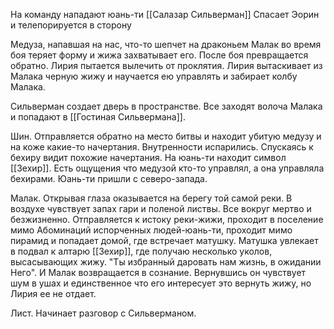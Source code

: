 На команду нападают юань-ти
[[Салазар Сильверман]] Спасает Эорин и телепорируется в сторону

Медуза, напавшая на нас, что-то шепчет на драконьем
Малак во время боя теряет форму и жижа захватывает его.
После боя превращается обратно. Лирия пытается вылечить от проклятия. Лирия вытаскивает из Малака черную жижу и научается ею управлять и забирает колбу Малака.

Сильверман создает дверь в пространстве. Все заходят волоча Малака и попадают в [[Гостиная Сильвермана]].

Шин.
Отправляется обратно на место битвы и находит убитую медузу и на коже какие-то начертания. Внутренности испарились. Спускаясь к бехиру видит похожие начертания. На юань-ти находит символ [[Зехир]].
Есть ощущения что медузой кто-то управлял, а она управляла бехирами.
Юань-ти пришли с северо-запада.

Малак.
Открывая глаза оказывается на берегу той самой реки. В воздухе чувствует запах гари и поленой листвы. Все вокруг мертво и безжизненно. Отправляется к истоку реки-жижи, проходит в поселение мимо Абоминаций испорченных людей-юань-ти, проходит мимо пирамид и попадает домой, где встречает матушку.  Матушка увлекает в подвал к алтарю [[Зехир]], где получаю несколько уколов, высасывающих жижу.
"Ты избранный даровать нам жизнь, в ожидании Него".
И Малак возвращается в сознание. Вернувшись он чувствует шум в ушах и единственное что его интересует это вернуть жижу, но Лирия ее не отдает.

Лист.
Начинает разговор с Сильверманом.

